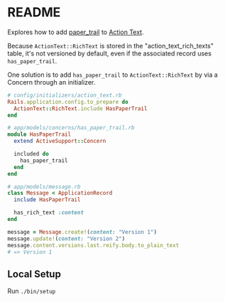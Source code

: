 # README

Explores how to add [paper_trail](https://github.com/paper-trail-gem/paper_trail) to [Action Text](https://edgeguides.rubyonrails.org/action_text_overview.html).

Because `ActionText::RichText` is stored in the "action_text_rich_texts" table, it's not versioned by default, even if the associated record uses `has_paper_trail`.

One solution is to add `has_paper_trail` to `ActionText::RichText` by via a Concern through an initializer.

```ruby
# config/initializers/action_text.rb
Rails.application.config.to_prepare do
  ActionText::RichText.include HasPaperTrail
end

# app/models/concerns/has_paper_trail.rb
module HasPaperTrail
  extend ActiveSupport::Concern

  included do
    has_paper_trail
  end
end

# app/models/message.rb
class Message < ApplicationRecord
  include HasPaperTrail

  has_rich_text :content
end

message = Message.create!(content: "Version 1")
message.update!(content: "Version 2")
message.content.versions.last.reify.body.to_plain_text
# => Version 1
```

## Local Setup

Run `./bin/setup`